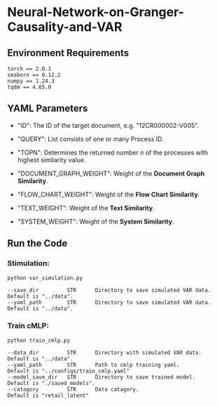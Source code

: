 # Neural-Network-on-Granger-Causality-and-VAR
## Environment Requirements
```
torch == 2.0.1
seaborn == 0.12.2
numpy == 1.24.3
tqdm == 4.65.0
```

## YAML Parameters

- "ID": The ID of the target document, e.g. "12CR000002-V005".

- "QUERY": List consists of one or many Process ID.

- "TOPN": Determines the returned number _n_ of the processes with highest similarity value.

- "DOCUMENT_GRAPH_WEIGHT": Weight of the **Document Graph Similarity**.

- "FLOW_CHART_WEIGHT": Weight of the **Flow Chart Similarity**.

- "TEXT_WEIGHT": Weight of the **Text Similarity**.

- "SYSTEM_WEIGHT": Weight of the **System Similarity**.
  

## Run the Code
### Stimulation:
```
python var_simulation.py
```
```
--save_dir         STR      Directory to save simulated VAR data.     Default is "../data".
--yaml_path        STR      Directory to save simulated VAR data.     Default is "../data".
```
### Train cMLP:
```
python train_cmlp.py
```
```
--data_dir         STR      Directory with simulated VAR data.       Default is "../data".
--yaml_path        STR      Path to cmlp training yaml.              Default is "../configs/train_cmlp.yaml"
--model_save_dir   STR      Directory to save trained model.         Default is "./saved_models".
--catagory         STR      Data catagory.                           Default is "retail_latent"

```